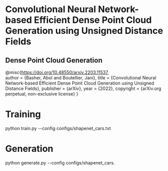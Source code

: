# Convolutional Neural Network-based Efficient Dense Point Cloud Generation using Unsigned Distance Fields
## Dense Point Cloud Generation
@misc{https://doi.org/10.48550/arxiv.2203.11537,  
  author = {Basher, Abol and Boutellier, Jani},
  title = {Convolutional Neural Network-based Efficient Dense Point Cloud Generation using Unsigned Distance Fields},
  publisher = {arXiv},
  year = {2022},
  copyright = {arXiv.org perpetual, non-exclusive license}
}
# Training 
python train.py --config configs/shapenet_cars.txt
# Generation 
python generate.py --config configs/shapenet_cars.
